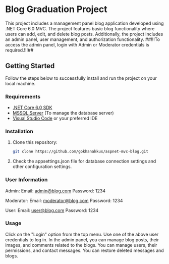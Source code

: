 # Blog Graduation Project

This project includes a management panel blog application developed using .NET Core 6.0 MVC.
The project features basic blog functionality where users can add, edit, and delete blog posts. 
Additionally, the project includes an admin panel, user management, and authorization functionality.
##!!!To access the admin panel, login with Admin or Moderator credentials is required.!!!##

## Getting Started

Follow the steps below to successfully install and run the project on your local machine.

### Requirements

- [.NET Core 6.0 SDK](https://dotnet.microsoft.com/download)
- [MSSQL Server](https://www.microsoft.com/en-us/sql-server/sql-server-downloads) (To manage the database server)
- [Visual Studio Code](https://code.visualstudio.com/) or your preferred IDE

### Installation

1. Clone this repository:

   ```bash
   git clone https://github.com/gokhanakkus/aspnet-mvc-blog.git

2. Check the appsettings.json file for database connection settings and other configuration settings.

### User Information

Admin:
Email: admin@blog.com
Password: 1234

Moderator:
Email: moderator@blog.com
Password: 1234

User:
Email: user@blog.com
Password: 1234

### Usage

Click on the "Login" option from the top menu.
Use one of the above user credentials to log in.
In the admin panel, you can manage blog posts, their images, and comments related to the blogs.
You can manage users, their permissions, and contact messages.
You can restore deleted messages and blogs.
